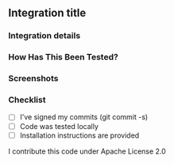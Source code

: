 ## Integration title
<!--- Provide a general summary of your changes in the Title above -->

### Integration details
<!--- Describe your integration and what it provides -->
<!--- What problem does it solve? -->

### How Has This Been Tested?
<!--- Please describe in detail how you tested your changes. -->
<!--- Include details of your testing environment, and the tests you ran to -->

### Screenshots

### Checklist
- [ ] I've signed my commits (git commit -s)
- [ ] Code was tested locally
- [ ] Installation instructions are provided

I contribute this code under Apache License 2.0
